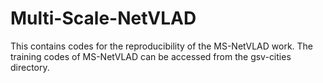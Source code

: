 # Multi-Scale-NetVLAD
This contains codes for the reproducibility of the MS-NetVLAD work. The training codes of MS-NetVLAD can be accessed from the gsv-cities directory.  
